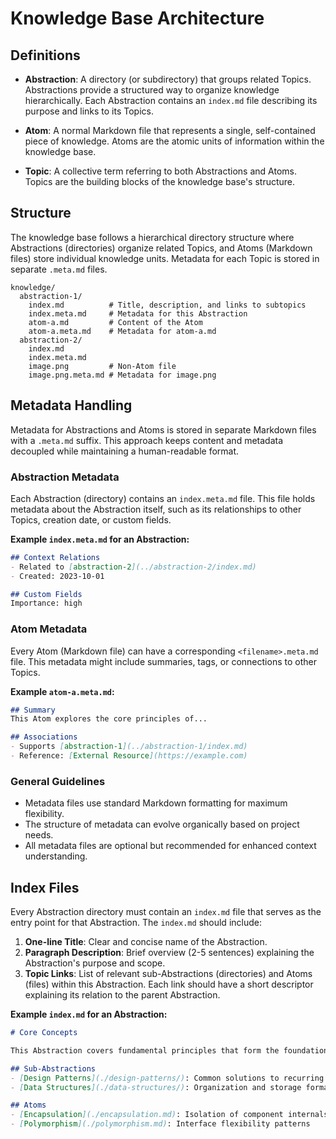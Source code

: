 # Knowledge Base Architecture

## Definitions

- **Abstraction**: A directory (or subdirectory) that groups related Topics. Abstractions provide a structured way to organize knowledge hierarchically. Each Abstraction contains an `index.md` file describing its purpose and links to its Topics.

- **Atom**: A normal Markdown file that represents a single, self-contained piece of knowledge. Atoms are the atomic units of information within the knowledge base.

- **Topic**: A collective term referring to both Abstractions and Atoms. Topics are the building blocks of the knowledge base's structure.

## Structure

The knowledge base follows a hierarchical directory structure where Abstractions (directories) organize related Topics, and Atoms (Markdown files) store individual knowledge units. Metadata for each Topic is stored in separate `.meta.md` files.

```text
knowledge/
  abstraction-1/
    index.md          # Title, description, and links to subtopics
    index.meta.md     # Metadata for this Abstraction
    atom-a.md         # Content of the Atom
    atom-a.meta.md    # Metadata for atom-a.md
  abstraction-2/
    index.md
    index.meta.md
    image.png         # Non-Atom file
    image.png.meta.md # Metadata for image.png
```

## Metadata Handling

Metadata for Abstractions and Atoms is stored in separate Markdown files with a `.meta.md` suffix. This approach keeps content and metadata decoupled while maintaining a human-readable format.

### Abstraction Metadata
Each Abstraction (directory) contains an `index.meta.md` file. This file holds metadata about the Abstraction itself, such as its relationships to other Topics, creation date, or custom fields.

**Example `index.meta.md` for an Abstraction:**
```markdown
## Context Relations
- Related to [abstraction-2](../abstraction-2/index.md)
- Created: 2023-10-01

## Custom Fields
Importance: high
```

### Atom Metadata
Every Atom (Markdown file) can have a corresponding `<filename>.meta.md` file. This metadata might include summaries, tags, or connections to other Topics.

**Example `atom-a.meta.md`:**
```markdown
## Summary
This Atom explores the core principles of...

## Associations
- Supports [abstraction-1](../abstraction-1/index.md)
- Reference: [External Resource](https://example.com)
```

### General Guidelines
- Metadata files use standard Markdown formatting for maximum flexibility.
- The structure of metadata can evolve organically based on project needs.
- All metadata files are optional but recommended for enhanced context understanding.

## Index Files

Every Abstraction directory must contain an `index.md` file that serves as the entry point for that Abstraction. The `index.md` should include:

1. **One-line Title**: Clear and concise name of the Abstraction.
2. **Paragraph Description**: Brief overview (2-5 sentences) explaining the Abstraction's purpose and scope.
3. **Topic Links**: List of relevant sub-Abstractions (directories) and Atoms (files) within this Abstraction. Each link should have a short descriptor explaining its relation to the parent Abstraction.

**Example `index.md` for an Abstraction:**
```markdown
# Core Concepts

This Abstraction covers fundamental principles that form the foundation of our system architecture.

## Sub-Abstractions
- [Design Patterns](./design-patterns/): Common solutions to recurring problems
- [Data Structures](./data-structures/): Organization and storage formats

## Atoms
- [Encapsulation](./encapsulation.md): Isolation of component internals
- [Polymorphism](./polymorphism.md): Interface flexibility patterns
```
